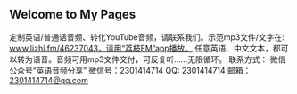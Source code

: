 ## Welcome to My Pages

定制英语/普通话音频、转化YouTube音频，请联系我们。示范mp3文件/文字在: www.lizhi.fm/46237043，请用“荔枝FM”app播放。
任意英语、中文文本，都可以转为语音。音频可用mp3文件交付，可反复听……无限循环。
联系方式：
微信公众号“英语音频分享”
微信号：2301414714
QQ:    2301414714
邮箱：2301414714@qq.com
